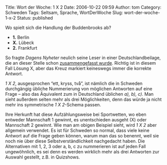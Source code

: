 Title: Wort der Woche: 1 X 2
Date: 2006-10-22 09:59
Author: tom
Category: Schweden
Tags: Seltsam, Sprache, WortDerWoche
Slug: wort-der-woche-1-x-2
Status: published

Wo spielt sich die Handlung der Buddenbrooks ab?

-   **1.** Berlin
-   **X.** Lübeck
-   **2.** Frankfurt

So fragte *Dagens Nyheter* neulich seine Leser in einer
Deutschlandbeilage, die an dieser Stelle schon [zusammengefasst
wurde](http://www.fiket.de/2006/06/13/zeitung-ueber-deutschland/).
Richtig ist in diesem Fall Lösung X, aber das Kreuz markiert keineswegs
immer die korrekte Antwort.

*1 X 2*, ausgesprochen “ett, kryss, två”, ist nämlich die in Schweden
durchgängig übliche Nummerierung von möglichen Antworten auf eine Frage
– also das Äquivalent zum in Deutschland üblichen *a), b), c)*. Man
sieht außerdem selten mehr als drei Möglichkeiten, denn das würde ja
nicht mehr ins symmetrische *1 X 2*-Schema passen.

Ihre Herkunft hat diese Aufzählungsweise bei Sportwetten, wo eben
entweder Mannschaft 1 gewinnt, es unentschieden ausgeht (X) oder
Mannschaft 2 gewinnt. Wie man am obigen Beispiel sieht, wird *1 X 2*
aber allgemein verwendet. Es ist für Schweden so normal, dass viele
keine Antwort auf die Frage geben können, warum man das so benennt, weil
sie noch nie über diese Selbstverständlichkeit nachgedacht haben. Die
Alternativen mit 1, 2, 3 oder a, b, c zu nummerieren ist auf jeden Fall
ungewöhnlich, es sei denn es werden wirklich mehr als drei Antworten zur
Auswahl gestellt, z.B. in Quizshows.

